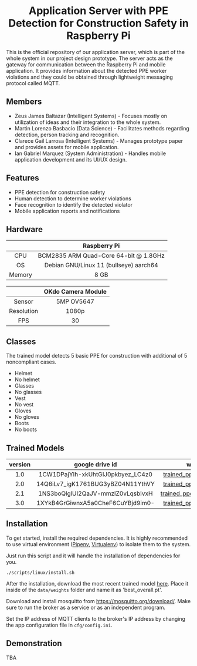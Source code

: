 <h1 align="center"> Application Server with PPE Detection for Construction Safety in Raspberry Pi </h1>
This is the official repository of our application server, which is part of the whole system in our project design prototype. The server acts as the gateway for communication between the Raspberry Pi and mobile application. It provides information about the detected PPE worker violations and they could be obtained through lightweight messaging protocol called MQTT. 

## Members
- Zeus James Baltazar (Intelligent Systems) - Focuses mostly on utilization of ideas and their integration to the whole system.
- Martin Lorenzo Basbacio (Data Science) - Facilitates methods regarding detection, person tracking and recognition.
- Clarece Gail Larrosa (Intelligent Systems) - Manages prototype paper and provides assets for mobile application.
- Ian Gabriel Marquez (System Administration) - Handles mobile application development and its UI/UX design.

## Features
- PPE detection for construction safety
- Human detection to determine worker violations
- Face recognition to identify the detected violator
- Mobile application reports and notifications

## Hardware
| | Raspberry Pi |
| :-: | :-: |
| CPU | BCM2835 ARM Quad-Core 64-bit @ 1.8GHz |
| OS | Debian GNU/Linux 11 (bullseye) aarch64 |
| Memory | 8 GB |

| | OKdo Camera Module |
| :-: | :-: |
| Sensor | 5MP OV5647 |
| Resolution | 1080p |
| FPS | 30 |

## Classes
The trained model detects 5 basic PPE for construction with additional of 5 noncompliant cases.
- Helmet
- No helmet
- Glasses
- No glasses
- Vest
- No vest
- Gloves
- No gloves
- Boots
- No boots

## Trained Models
| version | google drive id | weights |
| :-: | :-: | :-: |
| 1.0 | 1CW1DPajYIh-xkUhtGIJ0pkbyez_LC4z0 | [trained_ppe_model_v1.pt](https://drive.google.com/file/d/1CW1DPajYIh-xkUhtGIJ0pkbyez_LC4z0/view?usp=sharing) |
| 2.0 | 14Q6iLv7_igK1761BUG3yBZ04N11YthVY | [trained_ppe_model_v2.pt](https://drive.google.com/file/d/14Q6iLv7_igK1761BUG3yBZ04N11YthVY/view?usp=sharing) |
| 2.1 | 1NS3boQlglUI2QaJV-mmzlZ0vLqsbIvxH | [trained_ppe_model_v2.1.pt](https://drive.google.com/file/d/1NS3boQlglUI2QaJV-mmzlZ0vLqsbIvxH/view?usp=sharing) |
| 3.0 | 1XYkB4GrGiwnxA5a0CheF6CuYBjd9im0- | [trained_ppe_model_v3.pt](https://drive.google.com/file/d/1XYkB4GrGiwnxA5a0CheF6CuYBjd9im0-/view?usp=share_link) |

## Installation
To get started, install the required dependencies. It is highly recommended to use virtual environment ([Pipenv](https://pypi.org/project/pipenv/), [Virtualenv](https://pypi.org/project/virtualenv/)) to isolate them to the system. 

Just run this script and it will handle the installation of dependencies for you.
```
./scripts/linux/install.sh
```

After the installation, download the most recent trained model [here](#trained-models). Place it inside of the ```data/weights``` folder and name it as 'best_overall.pt'.

Download and install mosquitto from https://mosquitto.org/download/. Make sure to run the broker as a service or as an independent program.

Set the IP address of MQTT clients to the broker's IP address by changing the app configuration file in ```cfg/config.ini```.

## Demonstration
TBA
